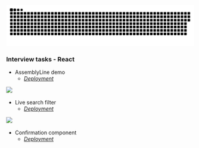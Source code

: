 ![](https://github.com/nuoxoxo/nuoxoxo/blob/main/.github/assets/mediumseagreen_tomato_svg.svg)


### Interview tasks - React

- AssemblyLine demo
    - *[Deployment](nuoxoxo.github.io/interview_react_assembly_line)*

![](https://i.imgur.com/gUHZxzD.gif)

- Live search filter 
    - *[Deployment](https://nuoxoxo.github.io/interview_react_search_filter)*

![](https://i.imgur.com/Ku7MXei.gif)

- Confirmation component
    - *[Deployment](https://nuoxoxo.github.io/interview_react_confirmation_component)*
